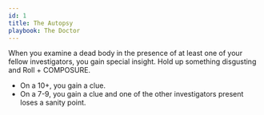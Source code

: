 ```yaml
---
id: 1
title: The Autopsy
playbook: The Doctor
---
```


When you examine a dead body in the presence of at least one of your fellow investigators, you gain special insight. Hold up something disgusting and Roll + COMPOSURE.

- On a 10+, you gain a clue.
- On a 7-9, you gain a clue and one of the other investigators present loses a sanity point.
